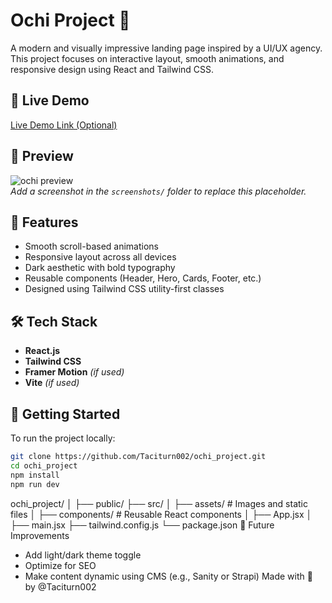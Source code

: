 # Ochi Project 🎯

A modern and visually impressive landing page inspired by a UI/UX agency. This project focuses on interactive layout, smooth animations, and responsive design using React and Tailwind CSS.

## 🚀 Live Demo

[Live Demo Link (Optional)](https://your-live-site-link.com)

## 📸 Preview

![ochi preview](./screenshots/ochi-preview.png)  
*Add a screenshot in the `screenshots/` folder to replace this placeholder.*

## 🧩 Features

- Smooth scroll-based animations
- Responsive layout across all devices
- Dark aesthetic with bold typography
- Reusable components (Header, Hero, Cards, Footer, etc.)
- Designed using Tailwind CSS utility-first classes

## 🛠️ Tech Stack

- **React.js**
- **Tailwind CSS**
- **Framer Motion** *(if used)*
- **Vite** *(if used)*

## 🏁 Getting Started

To run the project locally:

```bash
git clone https://github.com/Taciturn002/ochi_project.git
cd ochi_project
npm install
npm run dev
```
ochi_project/
│
├── public/
├── src/
│   ├── assets/       # Images and static files
│   ├── components/   # Reusable React components
│   ├── App.jsx
│   ├── main.jsx
├── tailwind.config.js
└── package.json
📌 Future Improvements
- Add light/dark theme toggle
- Optimize for SEO
- Make content dynamic using CMS (e.g., Sanity or Strapi)
  Made with 💙 by @Taciturn002
